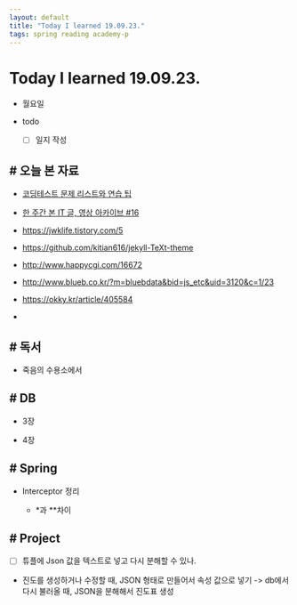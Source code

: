```yaml
---
layout: default
title: "Today I learned 19.09.23."
tags: spring reading academy-p
---
```


# Today I learned 19.09.23.
- 월요일
- todo

  - [ ] 일지 작성



## # 오늘 본 자료

- [코딩테스트 문제 리스트와 연습 팁](https://www.notion.so/580c3a42f21b49b497b7089f539a9f78)

- [한 주간 본 IT 글, 영상 아카이브 #16](https://velog.io/@chris/weekly-archive-16)

- https://jwklife.tistory.com/5

- https://github.com/kitian616/jekyll-TeXt-theme

- http://www.happycgi.com/16672

- http://www.blueb.co.kr/?m=bluebdata&bid=js_etc&uid=3120&c=1/23

- https://okky.kr/article/405584

- 

  

## # 독서

- 죽음의 수용소에서

  

  


## # DB

- 3장

- 4장

  

## # Spring

- Interceptor 정리

  - *과 **차이

  

## # Project

- [ ] 튜플에 Json 값을 텍스트로 넣고 다시 분해할 수 있나.

- 진도를 생성하거나 수정할 때, JSON 형태로 만들어서 속성 값으로 넣기 -> db에서 다시 불러올 때, JSON을 분해해서 진도표 생성 